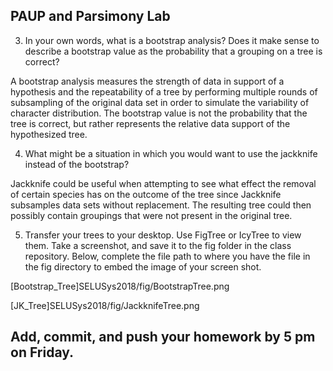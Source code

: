 ## PAUP and Parsimony Lab

3. In your own words, what is a bootstrap analysis? Does it make sense to describe a bootstrap value as the probability that a grouping on a tree is correct?  

A bootstrap analysis measures the strength of data in support of a hypothesis and the repeatability of a tree by performing multiple rounds of subsampling of the original data set in order to simulate the variability of character distribution.  The bootstrap value is not the probability that the tree is correct, but rather represents the relative data support of the hypothesized tree.

4. What might be a situation in which you would want to use the jackknife instead of the bootstrap? 

Jackknife could be useful when attempting to see what effect the removal of certain species has on the outcome of the tree since Jackknife subsamples data sets without replacement.  The resulting tree could then possibly contain groupings that were not present in the original tree.


5. Transfer your trees to your desktop. Use FigTree or IcyTree to view them. Take a screenshot, and save it to the fig folder in the class repository. Below, complete the file path to where you have the file in the fig directory to embed the image of your screen shot. 


[Bootstrap_Tree]SELUSys2018/fig/BootstrapTree.png

[JK_Tree]SELUSys2018/fig/JackknifeTree.png

## Add, commit, and push your homework by 5 pm on Friday.

